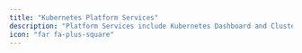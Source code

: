 ```yaml
---
title: "Kubernetes Platform Services"
description: "Platform Services include Kubernetes Dashboard and Cluster Portal"
icon: "far fa-plus-square"
---
```

